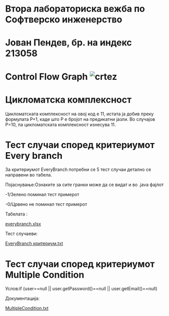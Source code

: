 # Втора лабораториска вежба по Софтверско инженерство
# Јован Пендев, бр. на индекс 213058

# Control Flow Graph ![crtez](https://github.com/pendevjovan/SI_2023_lab2_213058/assets/108906095/8cbb8370-8a6c-4113-92b1-15c5ac7c26d1)


# Цикломатска комплексност
Цикломатската комплексност на овој код е 11, истата ја добив преку формулата P+1, каде што P е бројот на предикатни јазли. Во случајoв P=10, па цикломатската комплексност изнесува 11.

# Тест случаи според критериумот Every branch
За критериумот EveryBranch потребни се 5 тест случаи детално се направени во табела.

Појаснување:Ознаките за сите гранки може да се видат и во .java фајлот

-1/Зелено поминал тест примерот

-0/Црвено не поминал тест примерот

Табелата :

[everybranch.xlsx](https://github.com/pendevjovan/SI_2023_lab2_213058/files/11616077/everybranch.xlsx)

Тест случаеви:

[EveryBranch критериум.txt](https://github.com/pendevjovan/SI_2023_lab2_213058/files/11616315/EveryBranch.txt)

# Тест случаи според критериумот Multiple Condition

Услов:if (user==null || user.getPassword()==null || user.getEmail()==null)

Документација:

[MultipleCondition.txt](https://github.com/pendevjovan/SI_2023_lab2_213058/files/11616535/MultipleCondition.txt)



